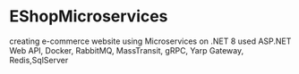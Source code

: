 # EShopMicroservices
creating e-commerce website using Microservices on .NET 8 used ASP.NET Web API, Docker, RabbitMQ, MassTransit, gRPC, Yarp Gateway, Redis,SqlServer
